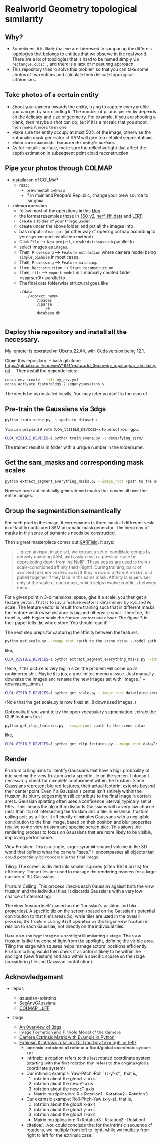 # Realworld Geometry topological similarity
## Why?
- Sometimes, it is likely that we are interested in comparing the different topologies that belongs to entities that we observe in the real world. There are a lot of topologies that is hard to be named simply via `rectangle`, `cubic `, and there is a lack of measuring approach. 
- This repository tries to solve this problem so that you can take some photos of two entities and calculate their delicate topological differences.


## Take photos of a certain entity
- Shoot your camera towards the entity, trying to capture every profile you can get by surrounding it. The number of photos per entity depends on the delicacy and size of geometry. For example, if you are shooting a plank, then maybe a shot can do; but if it is a mosaic that you shoot, then make it more than one.
- Make sure the entity occupy at most 50% of the image, otherwise the automatic mask generator of SAM will give too detailed segmentations. 
- Make sure successful focus on the entity's surface.
- As for metallic surface, make sure the reflective light that affect the depth estimation in subsequent point cloud reconstruction.

## Pipe your photos through COLMAP
- installation of COLMAP
    -  mac: 
        - brew install colmap
        - if in mainland People's Republic, change your brew source to tsinghua
- colmap operation
    - follow most of the operations in this [blog](https://zhuanlan.zhihu.com/p/576416530)
    - the format resembles those in [360_v2](https://jonbarron.info/mipnerf360/), [nerf_llff_data](https://drive.google.com/drive/folders/14boI-o5hGO9srnWaaogTU5_ji7wkX2S7) and [LERF](https://drive.google.com/drive/folders/1vh0mSl7v29yaGsxleadcj-LCZOE_WEWB?usp=sharing).
    - create a folder of your things under <data>.
    - create <images> under the above folder, and put all the images into <images>.
    - bash input `colmap gui` (or other way of opening colmap according to your system and installation method).
    - Click `File` --> `New project`, create `databsase.db` parallel to <images>.
    - select Images as `images`.
    - Then, `Processing` --> `Feature extraction` where camera model being `simple_pinhole` in most cases.
    - Then, `Processing` --> `Feature matching`.
    - Then, `Reconstruction` --> `Start reconstruction`. 
    - Then, `file` --> `export model` in a manually created folder <sparse/0/> parallel to <images>.
    - The final data folderwise structural goes like:
        ```
        ./data
            /<object_name>
                /images
                /sparse
                    /0
                database.db
            ...
        ```


## Deploy thie repository and install all the necessary.
My remoter is operated on Ubuntu22.04, with Cuda version being 12.1.

Clone this repository:
···bash
git clone https://github.com/shuyueW1991/realworld_Geometry_topological_similarity.git
···
Then install the dependencies:
```bash
conda env create --file my_env.yml
conda activate feature3dgs_2_seganygaussians_v
```
The <submodules> needs be pip installed locally. You may refer yourself to the repo of <gaussian-splatting>.



## Pre-train the Gaussians via 3dgs
```bash
python train_scene.py -s <path to dataset >
```
You can prepend it with `CUDA_VISIBLE_DEVICES=x` to select your gpu.
```bash
CUDA_VISIBLE_DEVICES=1 python train_scene.py -s data/lying_zero/
```

The trained result is in folder <output> with a unique number in the foldername.


## Get the sam_masks and corresponding mask scales
```bash
python extract_segment_everything_masks.py --image_root <path to the scene data> --sam_checkpoint_path <path to the pre-trained SAM model> --downsample <1/2/4/8>
```
Now we have automatically generatened masks that covers all over the entire iamges.


## Group the segmentation semantically

For each pixel in the image, it corresponds to three mask of diffrerent scale  in defaultly configured SAM automatic mask generator.
The hierarchy of masks in the sense of semantcis needs be constructed.

Then a great masterpiece comes out:[GARField](https://arxiv.org/abs/2401.09419). It says:

> ...given an input image set, we extract a set of candidate groups by densely querying SAM, and assign each a physical scale by deprojecting depth from the NeRF. These scales are used to train a scale-conditioned affinity field (Right). During training, pairs of sampled rays are pushed apart if they reside in different masks, and pulled together if they land in the same mask. Affinity is supervised only at the scale of each mask, which helps resolve conflicts between them.

For a given point in 3-dimensional space, give it a scale, you then get a feature vector. That is to say a feature vector is determined by xyz and its scale. The feature vector is result from training such that in different masks, the feature-vectorwise distance is big and otherwise small. Therefoe, the trend is, with bigger scale the feature vectors are closer. The figure 3 in their paper tells the whole story. You should read it!


The next step preps for capturing the affinity between the features.

```bash
python get_scale.py --image_root <path to the scene data> --model_path <path to the pre-trained 3DGS model>
```

like,

```bash
CUDA_VISIBLE_DEVICES=1 python extract_segment_everything_masks.py --image_root data/lying_zero  --downsample 8
```
(Note, if the picture is very big in size, the problem will come up as runtimerror shit. Maybe it is just a gpu limited memory issue. Just manually downsize the images and rename the new images set with 'images_' + downsizing_times.)

```bash
CUDA_VISIBLE_DEVICES=1 python get_scale.py --image_root data/lying_zero --model_path output/271e0e7d-2
```    
(Note that the get_scale.py is now fixed at _8 downsized images. )


Optionally, if you want to try the open-vocabulary segmentation, extract the CLIP features first:
```bash
python get_clip_features.py --image_root <path to the scene data>
```

like,

```bash
CUDA_VISIBLE_DEVICES=1 python get_clip_features.py --image_root data/lying_zero
```




## Render
Frustum culling aims to identify Gaussians that have a high probability of intersecting the view frustum and a specific tile on the screen. It doesn't necessarily check for complete containment within the frustum.
Since Gaussians represent blurred features, their actual footprint extends beyond their center point. Even if a Gaussian's center isn't entirely within the frustum, its blurry edges might still contribute to the final image in certain areas.
Gaussian splatting often uses a confidence interval, typically set at 99%. This means the algorithm discards Gaussians with a very low chance (less than 1%) of intersecting the frustum and a tile.
In essence, frustum culling acts as a filter. It efficiently eliminates Gaussians with a negligible contribution to the final image, based on their position and blur properties relative to the view frustum and specific screen tiles. This allows the rendering process to focus on Gaussians that are more likely to be visible, improving performance.



View Frustum: This is a single, larger pyramid-shaped volume in the 3D world that defines what the camera "sees." It encompasses all objects that could potentially be rendered in the final image.

Tiling: The screen is divided into smaller squares (often 16x16 pixels) for efficiency. These tiles are used to manage the rendering process for a large number of 3D Gaussians.

Frustum Culling: This process checks each Gaussian against both the view frustum and the individual tiles. It discards Gaussians with a very low chance of intersecting:

The view frustum itself (based on the Gaussian's position and blur properties).
A specific tile on the screen (based on the Gaussian's potential contribution to that tile's area).
So, while tiles are used in the overall process, the frustum culling itself operates on the larger view frustum in relation to each Gaussian, not directly on the individual tiles.

Here's an analogy: Imagine a spotlight illuminating a stage. The view frustum is like the cone of light from the spotlight, defining the visible area. Tiling the stage with squares helps manage actors' positions efficiently. Frustum culling would then check if an actor is likely to be within the spotlight (view frustum) and also within a specific square on the stage (considering tile and Gaussian contribution).















## Acknowledgement
- repos
    - [gaussian-splatting](https://github.com/graphdeco-inria/gaussian-splatting.git)
    - [SegAnyGAussians](https://github.com/Jumpat/SegAnyGAussians.git)
    - [COLMAP_LLFF](https://zhuanlan.zhihu.com/p/576416530)

- blogs
    - [An Overview of 3dgs](https://towardsdatascience.com/a-comprehensive-overview-of-gaussian-splatting-e7d570081362)
    - [Image Formation and Pinhole Model of the Camera](https://towardsdatascience.com/image-formation-and-pinhole-model-of-the-camera-53872ee4ee92)
    - [Camera Extrinsic Matrix with Example in Python](https://towardsdatascience.com/camera-extrinsic-matrix-with-example-in-python-cfe80acab8dd)
    - [Extrinsic & intrinsic rotation: Do I multiply from right or left?](https://dominicplein.medium.com/extrinsic-intrinsic-rotation-do-i-multiply-from-right-or-left-357c38c1abfd)
        - extrinsic: rotations all refer to a fixed/global coordinate system xyz
        - intrinsic: a rotation refers to the last rotated coordinate system (starting with the first rotation that refers to the original/global coordinate system)
        - Our intrinsic example: Yaw-Pitch’-Roll’’ (z-y’-x’’), that is,
            1) rotation about the global z-axis
            2) rotation about the new y’-axis
            3) rotation about the new x’’-axis
            - Matrix multiplication: R = Rotation1 ⋅ Rotation2 ⋅ Rotation3
        - Our extrinsic example: Roll-Pitch-Yaw (x-y-z), that is,
            1) rotation about the global x-axis
            2) rotation about the global y-axis
            3) rotation about the global z-axis
            - Matrix multiplication: R=Rotation3 ⋅ Rotation2 ⋅ Rotation1
        - citation:'...you could conclude that for the intrinsic sequence of rotations, we multiply from left to right, while we multiply from right to left for the extrinsic case.'


    


